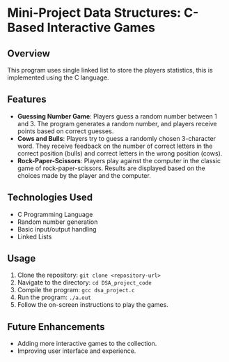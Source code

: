 # Mini-Project Data Structures: C-Based Interactive Games

## Overview
This program uses single linked list to store the players statistics, this is implemented using the C language.

## Features
- **Guessing Number Game**: Players guess a random number between 1 and 3. The program generates a random number, and players receive points based on correct guesses.
- **Cows and Bulls**: Players try to guess a randomly chosen 3-character word. They receive feedback on the number of correct letters in the correct position (bulls) and correct letters in the wrong position (cows).
- **Rock-Paper-Scissors**: Players play against the computer in the classic game of rock-paper-scissors. Results are displayed based on the choices made by the player and the computer.

## Technologies Used
- C Programming Language
- Random number generation
- Basic input/output handling
- Linked Lists

## Usage
1. Clone the repository: `git clone <repository-url>`
2. Navigate to the directory: `cd DSA_project_code`
3. Compile the program: `gcc dsa_project.c`
4. Run the program: `./a.out`
5. Follow the on-screen instructions to play the games.

## Future Enhancements
- Adding more interactive games to the collection.
- Improving user interface and experience.
